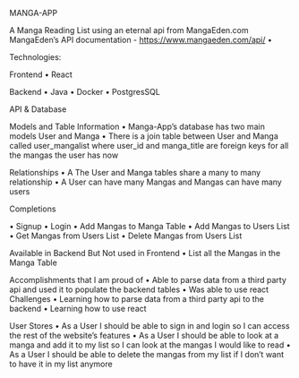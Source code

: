 MANGA-APP 

A Manga Reading List using an eternal api from MangaEden.com 
MangaEden’s API  documentation - https://www.mangaeden.com/api/
•	

Technologies: 

Frontend
•	React 

Backend
•	Java
•	Docker
•	PostgresSQL


API & Database 

Models and Table Information
•	Manga-App’s database has two main models User and Manga
•	There is a join table between User and Manga called user_mangalist where user_id and manga_title are foreign keys for all the mangas the user has now

Relationships
•	A The User and Manga tables share a many to many relationship
•	A User can have many Mangas and Mangas can have many users


Completions

•	Signup
•	Login
•	Add Mangas to Manga Table
•	Add Mangas to Users List
•	Get Mangas from Users List
•	Delete Mangas from Users List 

Available in Backend But Not used in Frontend
•	List all the Mangas in the Manga Table

Accomplishments that I am proud of
•	Able to parse data from a third party api and used it to populate the backend tables
•	Was able to use react 
Challenges
•	Learning how to parse data from a third party api to the backend
•	Learning how to use react 

User Stores
•	As a User I should be able to sign in and login so I can access the rest of the website’s features
•	As a User I should be able to look at a manga and add it to my list so I can look at the mangas I would like to read
•	As a User I should be able to delete the mangas from my list if I don’t want to have it in my list anymore









